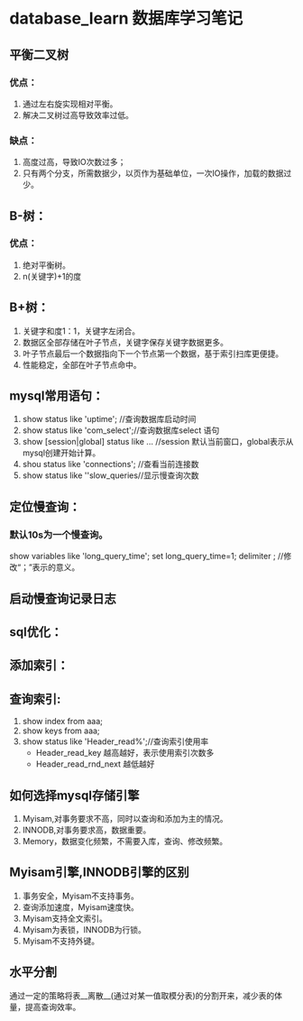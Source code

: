 # database_learn 数据库学习笔记
## 平衡二叉树
### 优点：
  1. 通过左右旋实现相对平衡。
  2. 解决二叉树过高导致效率过低。
### 缺点：
  1. 高度过高，导致IO次数过多；
  2. 只有两个分支，所需数据少，以页作为基础单位，一次IO操作，加载的数据过少。
## B-树：
### 优点：
  1. 绝对平衡树。
  2. n(关键字)+1的度
## B+树：
  1. 关键字和度1：1，关键字左闭合。
  2. 数据区全部存储在叶子节点，关键字保存关键字数据更多。
  3. 叶子节点最后一个数据指向下一个节点第一个数据，基于索引扫库更便捷。
  4. 性能稳定，全部在叶子节点命中。
## mysql常用语句：
  1. show status like 'uptime'; //查询数据库启动时间
  2. show status like 'com_select';//查询数据库select 语句
  3. show [session|global] status like ... //session 默认当前窗口，global表示从mysql创建开始计算。
  4. shou status like 'connections'; //查看当前连接数
  5. show status like ''slow_queries//显示慢查询次数
## 定位慢查询：
### 默认10s为一个慢查询。
  show variables like 'long_query_time';
  set long_query_time=1;
  delimiter ;  //修改“；”表示的意义。
## 启动慢查询记录日志

## sql优化：

## 添加索引：

## 查询索引:
  1. show index from aaa;
  2. show keys from aaa;
  1. show status like 'Header_read%';//查询索引使用率
      + Header_read_key 越高越好，表示使用索引次数多
      + Header_read_rnd_next 越低越好
## 如何选择mysql存储引擎
  1. Myisam,对事务要求不高，同时以查询和添加为主的情况。
  2. INNODB,对事务要求高，数据重要。
  2. Memory，数据变化频繁，不需要入库，查询、修改频繁。
## Myisam引擎,INNODB引擎的区别
  1. 事务安全，Myisam不支持事务。
  1. 查询添加速度，Myisam速度快。
  3. Myisam支持全文索引。
  4. Myisam为表锁，INNODB为行锁。
  5. Myisam不支持外键。
## 水平分割
  通过一定的策略将表__离散__(通过对某一值取模分表)的分割开来，减少表的体量，提高查询效率。
